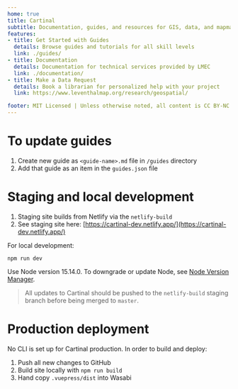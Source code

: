 ```yaml
---
home: true
title: Cartinal
subtitle: Documentation, guides, and resources for GIS, data, and mapmaking from the Leventhal Map & Education Center at the Boston Public Library
features:
- title: Get Started with Guides
  details: Browse guides and tutorials for all skill levels
  link: ./guides/
- title: Documentation
  details: Documentation for technical services provided by LMEC
  link: ./documentation/
- title: Make a Data Request
  details: Book a librarian for personalized help with your project
  link: https://www.leventhalmap.org/research/geospatial/

footer: MIT Licensed | Unless otherwise noted, all content is CC BY-NC 2.0, Leventhal Map & Education Center 2021
---
```


# To update guides

1. Create new guide as `<guide-name>.md` file in `/guides` directory
2. Add that guide as an item in the `guides.json` file

# Staging and local development

1. Staging site builds from Netlify via the `netlify-build` 
2. See staging site here: [https://cartinal-dev.netlify.app/](https://cartinal-dev.netlify.app/)

For local development:

    npm run dev

Use Node version 15.14.0. To downgrade or update Node, see [Node Version Manager](https://github.com/nvm-sh/nvm).

> All updates to Cartinal should be pushed to the `netlify-build` staging branch before being merged to `master`.

# Production deployment

No CLI is set up for Cartinal production. In order to build and deploy:

1. Push all new changes to GitHub
2. Build site locally with `npm run build`
3. Hand copy `.vuepress/dist` into Wasabi
